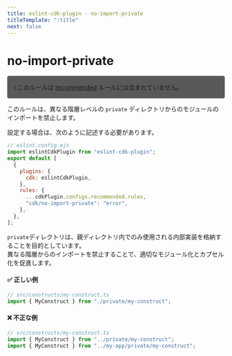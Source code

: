 ```yaml
---
title: eslint-cdk-plugin - no-import-private
titleTemplate: ":title"
next: false
---
```


# no-import-private

<div style="margin-top: 16px; background-color: #595959; padding: 16px; border-radius: 4px;">
  ℹ️ このルールは
  <a href="/ja/rules/#recommended-rules">recommended</a>
  ルールには含まれていません。
</div>

このルールは、異なる階層レベルの `private` ディレクトリからのモジュールのインポートを禁止します。

設定する場合は、次のように記述する必要があります。

```js
// eslint.config.mjs
import eslintCdkPlugin from "eslint-cdk-plugin";
export default [
  {
    plugins: {
      cdk: eslintCdkPlugin,
    },
    rules: {
      ...cdkPlugin.configs.recommended.rules,
      "cdk/no-import-private": "error",
    },
  },
];
```

`private`ディレクトリは、親ディレクトリ内でのみ使用される内部実装を格納することを目的としています。  
異なる階層からのインポートを禁止することで、適切なモジュール化とカプセル化を促進します。

#### ✅ 正しい例

```ts
// src/constructs/my-construct.ts
import { MyConstruct } from "./private/my-construct";
```

#### ❌ 不正な例

```ts
// src/constructs/my-construct.ts
import { MyConstruct } from "../private/my-construct";
import { MyConstruct } from "../my-app/private/my-construct";
```
